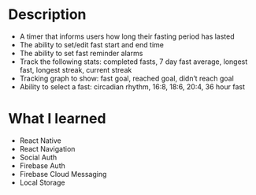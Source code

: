 # Description

- A timer that informs users how long their fasting period has lasted
- The ability to set/edit fast start and end time
- The ability to set fast reminder alarms
- Track the following stats: completed fasts, 7 day fast average, longest fast, longest streak, current streak
- Tracking graph to show: fast goal, reached goal, didn’t reach goal
- Ability to select a fast: circadian rhythm, 16:8, 18:6, 20:4, 36 hour fast

# What I learned

- React Native
- React Navigation
- Social Auth
- Firebase Auth
- Firebase Cloud Messaging
- Local Storage
